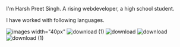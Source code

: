 
I'm Harsh Preet Singh. A rising webdeveloper, a high school student.


I have worked with following languages.


![images](https://user-images.githubusercontent.com/96297528/204023844-56406436-c276-4bb6-9d1e-6137e263b408.png) width="40px"
![download (1)](https://user-images.githubusercontent.com/96297528/204023924-c24ab871-7656-429b-ab3d-a88b37780164.jpeg)
![download](https://user-images.githubusercontent.com/96297528/204023879-8599e8ba-2da9-4475-9149-ed4b2b734b7d.png)
![download](https://user-images.githubusercontent.com/96297528/204023996-a3fb5818-2c61-44b2-b855-87cf9177e1e1.jpeg)
![download (1)](https://user-images.githubusercontent.com/96297528/204024128-5db1ace7-acee-4427-8df8-c7268267c411.png)
